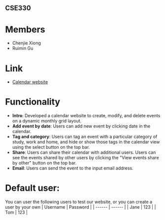 ## CSE330

# Members
- Chenjie Xiong
- Ruimin Gu
# Link
- [Calendar website](http://ec2-3-86-105-189.compute-1.amazonaws.com/~Jane/module5-group-module5-499131-501386/calender.html)
# Functionality
- **Intro**:	Developed a calendar website to create, modify, and delete events on a dynamic monthly grid layout.
- **Add event by date**: Users can add new event by clicking date in the calendar.
- **Tag and category**: Users can tag an event with a particular category of study, work and home, and hide or show those tags in the calendar view using the select button on the top bar.
- **Share**: Users can share their calendar with additional users. Users can see the events shared by other users by clicking the "View events share by other" button on the top bar.
- **Email**: Users can send the event to the input email address. 

# Default user:

You can user the following users to test our website, or you can create a user by your own
| Username | Password |
| ------ | ------ |
| Jane | 123 |
| Tom | 123 |






